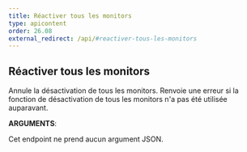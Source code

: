 ```yaml
---
title: Réactiver tous les monitors
type: apicontent
order: 26.08
external_redirect: /api/#reactiver-tous-les-monitors
---
```


## Réactiver tous les monitors
Annule la désactivation de tous les monitors. Renvoie une erreur si la fonction de désactivation de tous les monitors n'a pas été utilisée auparavant.

**ARGUMENTS**:

Cet endpoint ne prend aucun argument JSON.
